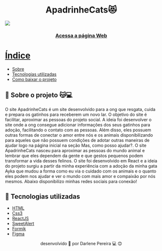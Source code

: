 <h1 align='center'>ApadrinheCats😻</h1>

<img src="https://ik.imagekit.io/imageslenny/tr:w-1360,h-624,cm-extract,x-0,y-135/Captura_de_tela_de_2021-01-08_00-05-07_-GvB6ikPI.png">

<h3 align="center">
<a href="https://apadrinhecats.netlify.app/"> Acessa a página Web
</h3>
 
 # Índice
- [Sobre](#-sobre)
- [Tecnologias utilizadas](#-Tecnologias-utilizadas)
- [Como baixar o projeto](#-Como-baixar-o-projeto)
 
 ## 📝 Sobre o projeto 😽💻 
 O site ApadrinheCats é um site desenvolvido para a ong que resgata, cuida e prepara os gatinhos para receberem um novo lar. O objetivo do site é facilitar, aproximar as pessoas do projeto social. A ideia foi desenvolver o site onde a ong consegue adicionar informações dos seus gatinhos para adoção, facilitando o contato com as pessoas. Além disso, eles possuem outras formas de conectar o amor entre nós e os animais disponibilizando para aqueles que não possuem condições de adotar outras maneiras de ajudar logo na página inicial na seção Mas, como posso ajudar?. O site ApadrinheCats nasceu para aproximar as pessoas do mundo animal e lembrar que eles dependem da gente e que gestos pequenos podem transformar a vida desses felinos. O site foi desenvolvido em React e a ideia do projeto surgiu a partir da minha experiência com a adoção da minha gata Ayka que mudou a forma como eu via o cuidado com os animais e o quanto eles podem nos ajudar e ver o mundo com mais amor e compaixão por nós mesmos. Abaixo disponibilizo minhas redes sociais para conexão!

 ## 🚀 Tecnologias utilizadas
 
 - [HTML](https://www.w3schools.com/)
 - [Css3](https://www.w3schools.com/)
 - [ReactJS](https://pt-br.reactjs.org/)
 - [SweetAlert](https://sweetalert2.github.io/)
 - [Formik](https://formik.org/docs/api/formik)
 - [Figma](https://www.figma.com/)
 
 
<p align="center">desenvolvido 💜 por Darlene Pereira 💻 😊</p>

